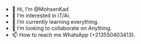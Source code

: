 - 👋 Hi, I’m @MohsenKad
- 👀 I’m interested in iT/Ai.
- 🌱 I’m currently learning everything.
- 💞️ I’m looking to collaborate on Anything.
- 📫 How to reach me WhatsApp (+213550403413).

<!---
Mohsenkad/Mohsen is a ✨ special ✨ repository because its `README.md` (this file) appears on your GitHub profile.
You can click the Preview link to take a look at your changes.
--->
